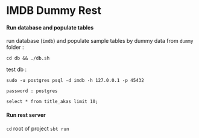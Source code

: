 IMDB Dummy Rest
=========================

#### Run database and populate tables

run database (`imdb`) and populate sample tables by dummy data from `dummy` folder :

```cd db && ./db.sh```

test db :

`sudo -u postgres psql -d imdb -h 127.0.0.1 -p 45432`

`password : postgres`

`select * from title_akas limit 10;`

#### Run rest server

`cd` root of project `sbt run`

